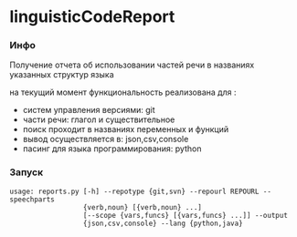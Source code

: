 # linguisticCodeReport


### Инфо
Получение отчета об использовании частей речи в названиях указанных структур языка
  
на текущий момент функциональность реализована для :
* систем управления версиями: git
* части речи: глагол и существительное
* поиск проходит в названиях переменных и функций
* вывод осуществляется в: json,csv,console
* пасинг для языка программирования: python

### Запуск 
```
usage: reports.py [-h] --repotype {git,svn} --repourl REPOURL --speechparts
                  {verb,noun} [{verb,noun} ...]
                  [--scope {vars,funcs} [{vars,funcs} ...]] --output
                  {json,csv,console} --lang {python,java}
```


